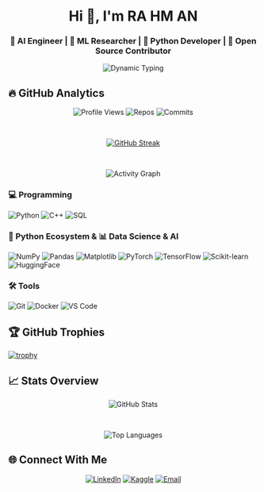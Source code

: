 <h1 align="center">Hi 👋, I'm RA HM AN</h1>
<h3 align="center">🤖 AI Engineer | 🧠 ML Researcher | 🐍 Python Developer | 🚀 Open Source Contributor</h3>

<p align="center">
  <img src="https://readme-typing-svg.herokuapp.com?color=00FFD1&size=26&width=600&lines=Artificial+Intelligence+Specialist;Machine+Learning+Engineer;Deep+Learning+Researcher;Data+Science+Enthusiast;Computer+Vision+Developer;NLP+Engineer;Generative+AI+Creator;LLM+Researcher" alt="Dynamic Typing" />
</p>



## 🔥 GitHub Analytics

<div align="center">
  
  ![Profile Views](https://komarev.com/ghpvc/?username=nazimulrahmann&color=blueviolet&style=flat-square)
  ![Repos](https://img.shields.io/badge/Repos-10-blue?style=flat-square) <!-- Static for now -->
  ![Commits](https://img.shields.io/badge/Commits-500+-blue?style=flat-square) <!-- Static for now -->
  
  <br/>
  
  [![GitHub Streak](https://streak-stats.demolab.com?user=nazimulrahmann&theme=neon-dark&hide_border=true&date_format=M%20j%5B%2C%20Y%5D)](https://git.io/streak-stats)
  
  <br/>
  
  ![Activity Graph](https://github-readme-activity-graph.vercel.app/graph?username=nazimulrahmann&theme=react-dark&hide_border=true&area=true&custom_title=My%20Contribution%20Graph)
  
</div>


### 💻 Programming
![Python](https://img.shields.io/badge/Python-3776AB?style=for-the-badge&logo=python&logoColor=white)
![C++](https://img.shields.io/badge/C++-00599C?style=for-the-badge&logo=c%2B%2B&logoColor=white)
![SQL](https://img.shields.io/badge/SQL-4479A1?style=for-the-badge&logo=mysql&logoColor=white)

### 🐍 Python Ecosystem & 📊 Data Science & AI
![NumPy](https://img.shields.io/badge/NumPy-013243?style=for-the-badge&logo=numpy&logoColor=white)
![Pandas](https://img.shields.io/badge/Pandas-150458?style=for-the-badge&logo=pandas&logoColor=white)
![Matplotlib](https://img.shields.io/badge/Matplotlib-11557C?style=for-the-badge&logo=matplotlib&logoColor=white)
![PyTorch](https://img.shields.io/badge/PyTorch-EE4C2C?style=for-the-badge&logo=pytorch&logoColor=white)
![TensorFlow](https://img.shields.io/badge/TensorFlow-FF6F00?style=for-the-badge&logo=tensorflow&logoColor=white)
![Scikit-learn](https://img.shields.io/badge/scikit_learn-F7931E?style=for-the-badge&logo=scikit-learn&logoColor=white)
![HuggingFace](https://img.shields.io/badge/HuggingFace-FFD21E?style=for-the-badge&logo=huggingface&logoColor=black)

### 🛠️ Tools
![Git](https://img.shields.io/badge/Git-F05032?style=for-the-badge&logo=git&logoColor=white)
![Docker](https://img.shields.io/badge/Docker-2496ED?style=for-the-badge&logo=docker&logoColor=white)
![VS Code](https://img.shields.io/badge/VS_Code-007ACC?style=for-the-badge&logo=visual-studio-code&logoColor=white)



## 🏆 GitHub Trophies

[![trophy](https://github-profile-trophy.vercel.app/?username=nazimulrahmann&theme=onedark&row=2&column=4&margin-w=15&margin-h=15)](https://github.com/ryo-ma/github-profile-trophy)


## 📈 Stats Overview

<div align="center">
  
  ![GitHub Stats](https://github-readme-stats.vercel.app/api?username=nazimulrahmann&show_icons=true&theme=radical)
  
  <br/>
  
  ![Top Languages](https://github-readme-stats.vercel.app/api/top-langs/?username=nazimulrahmann&layout=compact&theme=radical)
  
</div>



## 🌐 Connect With Me

<div align="center">
  
  [![LinkedIn](https://img.shields.io/badge/LinkedIn-0A66C2?style=for-the-badge&logo=linkedin&logoColor=white)](https://www.linkedin.com/in/sadia-hossain-297993251/)
  [![Kaggle](https://img.shields.io/badge/Kaggle-20BEFF?style=for-the-badge&logo=kaggle&logoColor=white)](https://www.kaggle.com/sadia21121)
  [![Email](https://img.shields.io/badge/Email-D14836?style=for-the-badge&logo=gmail&logoColor=white)](mailto:your.nazimulrahmann@gmail.com)
  
</div>
